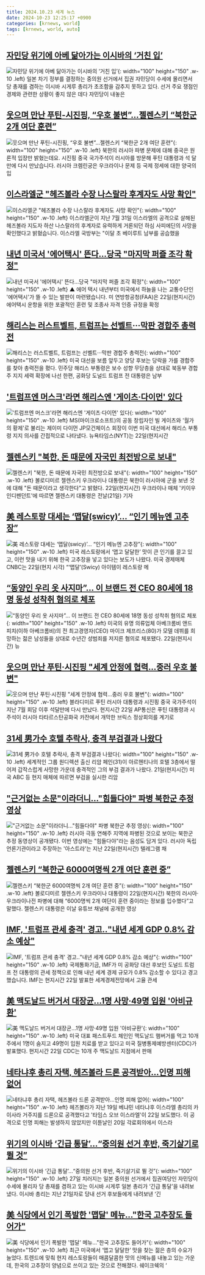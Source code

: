 ```yaml
---
title: 2024.10.23 세계 뉴스
date: 2024-10-23 12:25:17 +0900
categories: [krnews, world]
tags: [krnews, world, auto]
---
```

## [자민당 위기에 아베 닮아가는 이시바의 ‘거친 입’](https://n.news.naver.com/mnews/article/028/0002712768)

![자민당 위기에 아베 닮아가는 이시바의 ‘거친 입’](https://mimgnews.pstatic.net/image/origin/028/2024/10/23/2712768.jpg?type=nf220_150){: width="100" height="150" .w-10 .left}
일본 차기 정부를 결정하는 중의원 선거에서 집권 자민당이 수세에 몰리면서 당 총재를 겸하는 이시바 시게루 총리가 초조함을 감추지 못하고 있다. 선거 주요 쟁점인 경제와 관련한 상황이 좋지 않은 데다 자민당이 내놓은

## [웃으며 만난 푸틴-시진핑, “우호 불변”…젤렌스키 “북한군 2개 여단 훈련”](https://n.news.naver.com/mnews/article/056/0011823791)

![웃으며 만난 푸틴-시진핑, “우호 불변”…젤렌스키 “북한군 2개 여단 훈련”](https://mimgnews.pstatic.net/image/origin/056/2024/10/23/11823791.jpg?type=nf220_150){: width="100" height="150" .w-10 .left}
북한의 러시아 파병 문제에 대해 중국은 원론적 입장만 밝혔는데요. 시진핑 중국 국가주석이 러시아를 방문해 푸틴 대통령과 석 달 만에 다시 만났습니다. 러시아 크렘린궁은 우크라이나 문제 등 국제 정세에 대한 양국의 입

## [이스라엘군 "헤즈볼라 수장 나스랄라 후계자도 사망 확인"](https://n.news.naver.com/mnews/article/052/0002103395)

![이스라엘군 "헤즈볼라 수장 나스랄라 후계자도 사망 확인"](https://mimgnews.pstatic.net/image/origin/052/2024/10/23/2103395.jpg?type=nf220_150){: width="100" height="150" .w-10 .left}
이스라엘군이 지난 7월 31일 이스라엘의 공격으로 살해된 헤즈볼라 지도자 하산 나스랄라의 후계자로 유력하게 거론되던 하심 사피에딘의 사망을 확인했다고 밝혔습니다. 이스라엘 국방부는 "이달 초 베이루트 남부를 공습했을

## [내년 미국서 '에어택시' 뜬다…당국 "마지막 퍼즐 조각 확정"](https://n.news.naver.com/mnews/article/055/0001199672)

![내년 미국서 '에어택시' 뜬다…당국 "마지막 퍼즐 조각 확정"](https://mimgnews.pstatic.net/image/origin/055/2024/10/23/1199672.jpg?type=nf220_150){: width="100" height="150" .w-10 .left}
▲ 에어 택시 내년부터 미국에서 하늘을 나는 교통수단인 '에어택시'가 뜰 수 있는 발판이 마련됐습니다. 미 연방항공청(FAA)은 22일(현지시간) 에어택시 운항을 위한 포괄적인 훈련 및 조종사 자격 인증 규정을 확정

## [해리스는 러스트벨트, 트럼프는 선벨트···막판 경합주 총력전](https://n.news.naver.com/mnews/article/032/0003327820)

![해리스는 러스트벨트, 트럼프는 선벨트···막판 경합주 총력전](https://mimgnews.pstatic.net/image/origin/032/2024/10/22/3327820.jpg?type=nf220_150){: width="100" height="150" .w-10 .left}
미국 대선을 보름 앞두고 양당 후보는 당락을 가를 경합주를 찾아 총력전을 폈다. 민주당 해리스 부통령은 보수 성향 무당층을 상대로 북동부 경합주 지지 세력 확장에 나선 한편, 공화당 도널드 트럼프 전 대통령은 남부

## ['트럼프엔 머스크'라면 해리스엔 '게이츠·다이먼' 있다](https://n.news.naver.com/mnews/article/079/0003950674)

!['트럼프엔 머스크'라면 해리스엔 '게이츠·다이먼' 있다](https://mimgnews.pstatic.net/image/origin/079/2024/10/23/3950674.jpg?type=nf220_150){: width="100" height="150" .w-10 .left}
MS(마이크로소프트)의 공동 창립자인 빌 게이츠와 '월가의 황제'로 불리는 제이미 다이먼 JP모건체이스 회장이 이번 미국 대선에서 해리스 부통령 지지 의사를 간접적으로 나타냈다. 뉴욕타임스(NYT)는 22일(현지시간

## [젤렌스키 "북한, 돈 때문에 자국민 최전방으로 보내"](https://n.news.naver.com/mnews/article/421/0007861296)

![젤렌스키 "북한, 돈 때문에 자국민 최전방으로 보내"](https://mimgnews.pstatic.net/image/origin/421/2024/10/22/7861296.jpg?type=nf220_150){: width="100" height="150" .w-10 .left}
볼로디미르 젤렌스키 우크라이나 대통령은 북한이 러시아에 군을 보낸 것에 대해 "돈 때문이라고 생각한다"고 밝혔다. 22일(현지시간) 우크라이나 매체 '키이우 인디펜던트'에 따르면 젤렌스키 대통령은 전날(21일) 기자

## [美 레스토랑 대세는 ‘맵달(swicy)’… “인기 메뉴엔 고추장”](https://n.news.naver.com/mnews/article/366/0001026317)

![美 레스토랑 대세는 ‘맵달(swicy)’… “인기 메뉴엔 고추장”](https://mimgnews.pstatic.net/image/origin/366/2024/10/23/1026317.jpg?type=nf220_150){: width="100" height="150" .w-10 .left}
미국 레스토랑에서 ‘맵고 달달한’ 맛이 큰 인기를 끌고 있고, 이런 맛을 내기 위해 한국 고추장을 넣고 있다는 보도가 나왔다. 미국 경제매체 CNBC는 22일(현지 시각) “‘맵달’(Swicy) 아이템이 레스토랑 메

## [“동양인 우리 옷 사지마”... 이 브랜드 전 CEO 80세에 18명 동성 성착취 혐의로 체포](https://n.news.naver.com/mnews/article/009/0005383862)

![“동양인 우리 옷 사지마”... 이 브랜드 전 CEO 80세에 18명 동성 성착취 혐의로 체포](https://mimgnews.pstatic.net/image/origin/009/2024/10/23/5383862.jpg?type=nf220_150){: width="100" height="150" .w-10 .left}
미국의 유명 의류업체 아베크롬비 앤드 피치(이하 아베크롬비)의 전 최고경영자(CEO) 마이크 제프리스(80)가 모델 데뷔를 희망하는 젊은 남성들을 상대로 수년간 성범죄를 저지른 혐의로 체포됐다. 22일(현지시간) 뉴

## [웃으며 만난 푸틴·시진핑 "세계 안정에 협력…중러 우호 불변"](https://n.news.naver.com/mnews/article/448/0000484486)

![웃으며 만난 푸틴·시진핑 "세계 안정에 협력…중러 우호 불변"](https://mimgnews.pstatic.net/image/origin/448/2024/10/23/484486.jpg?type=nf220_150){: width="100" height="150" .w-10 .left}
블라디미르 푸틴 러시아 대통령과 시진핑 중국 국가주석이 지난 7월 회담 이후 석달만에 다시 만났다. 현지시간 22일 AP통신은 푸틴 대통령과 시 주석이 러시아 타타르스탄공화국 카잔에서 개막한 브릭스 정상회의를 계기로

## [31세 男가수 호텔 추락사, 충격 부검결과 나왔다](https://n.news.naver.com/mnews/article/119/0002884378)

![31세 男가수 호텔 추락사, 충격 부검결과 나왔다](https://mimgnews.pstatic.net/image/origin/119/2024/10/23/2884378.jpg?type=nf220_150){: width="100" height="150" .w-10 .left}
세계적인 그룹 원디렉션 출신 리암 페인(31)이 아르헨티나의 호텔 3층에서 떨어져 갑작스럽게 사망한 가운데 충격적인 그의 부검 결과가 나왔다. 21일(현지시간) 미국 ABC 등 현지 매체에 따르면 부검을 실시한 리암

## ["근거없는 소문"이라더니…"힘들다야" 파병 북한군 추정 영상](https://n.news.naver.com/mnews/article/015/0005047732)

!["근거없는 소문"이라더니…"힘들다야" 파병 북한군 추정 영상](https://mimgnews.pstatic.net/image/origin/015/2024/10/23/5047732.jpg?type=nf220_150){: width="100" height="150" .w-10 .left}
러시아 극동 연해주 지역에 파병된 것으로 보이는 북한군 추정 동영상이 공개됐다. 이번 영상에는 "힘들다야"라는 음성도 담겨 있다. 러시아 독립 언론기관이라고 주장하는 '아스트라'는 지난 22일(현지시간) 텔레그램 채

## [젤렌스키 “북한군 6000여명씩 2개 여단 훈련 중”](https://n.news.naver.com/mnews/article/081/0003489268)

![젤렌스키 “북한군 6000여명씩 2개 여단 훈련 중”](https://mimgnews.pstatic.net/image/origin/081/2024/10/23/3489268.jpg?type=nf220_150){: width="100" height="150" .w-10 .left}
볼로디미르 젤렌스키 우크라이나 대통령이 22일(현지시간) 북한의 러시아·우크라이나전 파병에 대해 “6000명씩 2개 여단이 훈련 중이라는 정보를 입수했다”고 말했다. 젤렌스키 대통령은 이날 유튜브 채널에 공개한 영상

## [IMF, '트럼프 관세 충격' 경고‥"내년 세계 GDP 0.8% 감소 예상"](https://n.news.naver.com/mnews/article/214/0001381857)

![IMF, '트럼프 관세 충격' 경고‥"내년 세계 GDP 0.8% 감소 예상"](https://mimgnews.pstatic.net/image/origin/214/2024/10/23/1381857.jpg?type=nf220_150){: width="100" height="150" .w-10 .left}
국제통화기금, IMF가 미 공화당 대선 후보인 도널드 트럼프 전 대통령의 관세 정책으로 인해 내년 세계 경제 규모가 0.8% 감소할 수 있다고 경고했습니다. IMF는 현지시간 22일 발표한 세계경제전망에서 고율 관세

## [美 맥도날드 버거서 대장균...1명 사망·49명 입원 '아비규환'](https://n.news.naver.com/mnews/article/052/0002103463)

![美 맥도날드 버거서 대장균...1명 사망·49명 입원 '아비규환'](https://mimgnews.pstatic.net/image/origin/052/2024/10/23/2103463.jpg?type=nf220_150){: width="100" height="150" .w-10 .left}
미국 대표 패스트푸드 체인인 맥도날드 햄버거를 먹고 10개 주에서 1명이 숨지고 49명이 입원 치료를 받고 있다고 미국 질병통제예방센터(CDC)가 발표했다. 현지시간 22일 CDC는 10개 주 맥도날드 지점에서 판매

## [네타냐후 총리 자택, 헤즈볼라 드론 공격받아…인명 피해 없어](https://n.news.naver.com/mnews/article/003/0012857121)

![네타냐후 총리 자택, 헤즈볼라 드론 공격받아…인명 피해 없어](https://mimgnews.pstatic.net/image/origin/003/2024/10/22/12857121.jpg?type=nf220_150){: width="100" height="150" .w-10 .left}
헤즈볼라가 지난 19일 베냐민 네타냐후 이스라엘 총리의 카이사라 거주지를 드론으로 공격했다고 '타임스 오브 이스라엘'이 22일 보도했다. 이 공격으로 인명 피해는 발생하지 않았지만 이튿날인 20일 각료회의에서 이스라

## [위기의 이시바 ‘긴급 통달’…“중의원 선거 후반, 죽기살기로 뛸 것”](https://n.news.naver.com/mnews/article/028/0002712705)

![위기의 이시바 ‘긴급 통달’…“중의원 선거 후반, 죽기살기로 뛸 것”](https://mimgnews.pstatic.net/image/origin/028/2024/10/22/2712705.jpg?type=nf220_150){: width="100" height="150" .w-10 .left}
27일 치러지는 일본 중의원 선거에서 집권여당인 자민당이 수세에 몰리자 당 총재를 겸하고 있는 이시바 시게루 일본 총리가 ‘긴급 통달’을 내려보냈다. 이시바 총리는 지난 21일자로 당내 선거 후보들에게 내려보낸 ‘긴

## [美 식당에서 인기 폭발한 '맵달' 메뉴…"한국 고추장도 들어가"](https://n.news.naver.com/mnews/article/018/0005865903)

![美 식당에서 인기 폭발한 '맵달' 메뉴…"한국 고추장도 들어가"](https://mimgnews.pstatic.net/image/origin/018/2024/10/23/5865903.jpg?type=nf220_150){: width="100" height="150" .w-10 .left}
최근 미국에서 ‘맵고 달달한’ 맛을 찾는 젊은 층의 수요가 늘었다. 트렌드에 맞춰 현지 레스토랑들이 매콤달콤한 맛의 신메뉴를 내놓고 있는 가운데, 한국의 고추장이 양념으로 쓰이고 있는 것으로 전해졌다. 쉐이크쉑의 ‘

